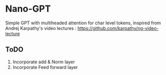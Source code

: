 # Nano-GPT
Simple GPT with multiheaded attention for char level tokens, inspired from Andrej Karpathy's video lectures : https://github.com/karpathy/ng-video-lecture

## ToDO

1. Incorporate add & Norm layer
2. Incorporate Feed forward layer
